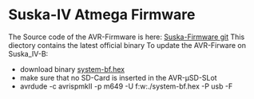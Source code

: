 # Suska-IV Atmega Firmware

The Source code of the AVR-Firmware is here: [Suska-Firmware git](https://github.com/umatthe/suska-firmware)
This diectory contains the latest official binary
To update the AVR-Firware on Suska_IV-B:
- download binary [system-bf.hex](system-bf.hex)
- make sure that no SD-Card is inserted in the AVR-µSD-SLot
- avrdude -c avrispmkII -p m649 -U f:w:./system-bf.hex -P usb -F
